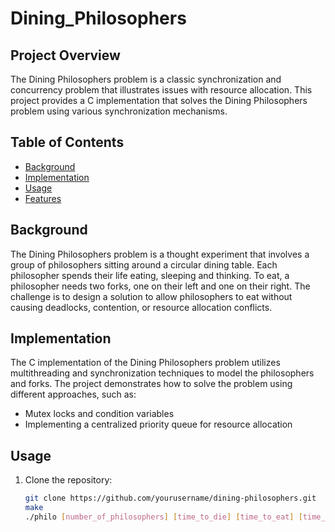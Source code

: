 # Dining_Philosophers

## Project Overview

The Dining Philosophers problem is a classic synchronization and concurrency problem that illustrates issues with resource allocation. This project provides a C implementation that solves the Dining Philosophers problem using various synchronization mechanisms.

## Table of Contents

- [Background](#background)
- [Implementation](#implementation)
- [Usage](#usage)
- [Features](#features)

## Background

The Dining Philosophers problem is a thought experiment that involves a group of philosophers sitting around a circular dining table. Each philosopher spends their life eating, sleeping and thinking. To eat, a philosopher needs two forks, one on their left and one on their right. The challenge is to design a solution to allow philosophers to eat without causing deadlocks, contention, or resource allocation conflicts.

## Implementation

The C implementation of the Dining Philosophers problem utilizes multithreading and synchronization techniques to model the philosophers and forks. The project demonstrates how to solve the problem using different approaches, such as:

- Mutex locks and condition variables
- Implementing a centralized priority queue for resource allocation

## Usage

1. Clone the repository:

   ```sh
   git clone https://github.com/yourusername/dining-philosophers.git
   make
   ./philo [number_of_philosophers] [time_to_die] [time_to_eat] [time_to_sleep] [number_of_meals(optionnal)]

